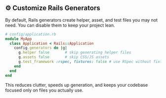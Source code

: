 ## ⚙️ Customize Rails Generators

By default, Rails generators create helper, asset, and test files you may not need. You can disable them to keep your project lean.

```ruby
# config/application.rb
module MyApp
  class Application < Rails::Application
    config.generators do |g|
      g.helper false       # skip generating helper files
      g.assets false       # skip CSS/JS assets
      g.test_framework :rspec, fixtures: false # use RSpec without fixtures
    end
  end
end
```

This reduces clutter, speeds up generation, and keeps your codebase focused only on files you actually use.